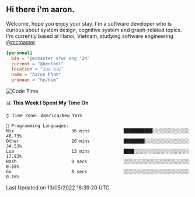 <h2><b>Hi there i'm aaron. </b></h2>

Welcome, hope you enjoy your stay. I'm a software developer who is curious about system design, cognitive system and graph-related topics. I'm currently based at Hanoi, Vietnam, studying software engineering [@mcmaster](https://www.mcmaster.ca/).

```toml
[personal]
  bio = "@mcmaster sfwr eng '24"
  current = "@bentoml"
  location = "🇻🇳 🇨🇦"
  name = "Aaron Pham"
  pronoun = "he/him"
```
<!--<img src="https://github-readme-stats.vercel.app/api?username=aarnphm&show_icons=true&count_private=true&theme=dark" height="170"/>-->
<!--<img src="https://github-readme-stats.vercel.app/api/top-langs/?username=aarnphm&layout=compact&hide=css&theme=dark" height="170" />-->

<!--START_SECTION:waka-->
![Code Time](http://img.shields.io/badge/Code%20Time-0%20secs-blue)

📊 **This Week I Spent My Time On** 

```text
⌚︎ Time Zone: America/New_York

💬 Programming Languages: 
Nix                      36 mins             ███████████░░░░░░░░░░░░░░   46.73% 
Other                    26 mins             ████████░░░░░░░░░░░░░░░░░   34.53% 
Lua                      13 mins             ████░░░░░░░░░░░░░░░░░░░░░   17.83% 
Bash                     0 secs              ░░░░░░░░░░░░░░░░░░░░░░░░░   0.65% 
Go                       0 secs              ░░░░░░░░░░░░░░░░░░░░░░░░░   0.16%

```


 Last Updated on 13/05/2022 18:39:20 UTC
<!--END_SECTION:waka-->
